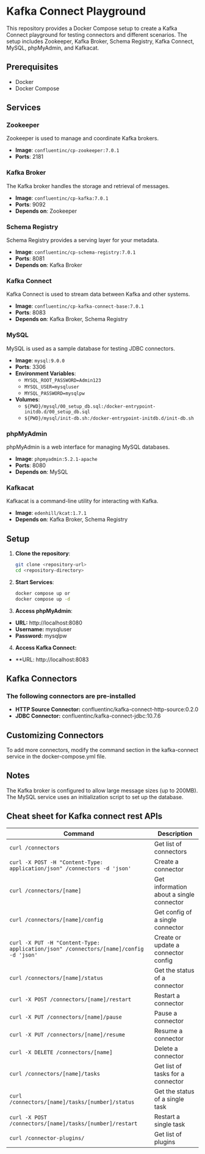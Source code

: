 # Kafka Connect Playground

This repository provides a Docker Compose setup to create a Kafka Connect playground for testing connectors and different scenarios. The setup includes Zookeeper, Kafka Broker, Schema Registry, Kafka Connect, MySQL, phpMyAdmin, and Kafkacat.

## Prerequisites

- Docker
- Docker Compose

## Services

### Zookeeper

Zookeeper is used to manage and coordinate Kafka brokers.

- **Image**: `confluentinc/cp-zookeeper:7.0.1`
- **Ports**: 2181

### Kafka Broker

The Kafka broker handles the storage and retrieval of messages.

- **Image**: `confluentinc/cp-kafka:7.0.1`
- **Ports**: 9092
- **Depends on**: Zookeeper

### Schema Registry

Schema Registry provides a serving layer for your metadata.

- **Image**: `confluentinc/cp-schema-registry:7.0.1`
- **Ports**: 8081
- **Depends on**: Kafka Broker

### Kafka Connect

Kafka Connect is used to stream data between Kafka and other systems.

- **Image**: `confluentinc/cp-kafka-connect-base:7.0.1`
- **Ports**: 8083
- **Depends on**: Kafka Broker, Schema Registry

### MySQL

MySQL is used as a sample database for testing JDBC connectors.

- **Image**: `mysql:9.0.0`
- **Ports**: 3306
- **Environment Variables**:
  - `MYSQL_ROOT_PASSWORD=Admin123`
  - `MYSQL_USER=mysqluser`
  - `MYSQL_PASSWORD=mysqlpw`
- **Volumes**:
  - `${PWD}/mysql/00_setup_db.sql:/docker-entrypoint-initdb.d/00_setup_db.sql`
  - `${PWD}/mysql/init-db.sh:/docker-entrypoint-initdb.d/init-db.sh`

### phpMyAdmin

phpMyAdmin is a web interface for managing MySQL databases.

- **Image**: `phpmyadmin:5.2.1-apache`
- **Ports**: 8080
- **Depends on**: MySQL

### Kafkacat

Kafkacat is a command-line utility for interacting with Kafka.

- **Image**: `edenhill/kcat:1.7.1`
- **Depends on**: Kafka Broker, Schema Registry

## Setup

1. **Clone the repository**:
   ```bash
   git clone <repository-url>
   cd <repository-directory>

2. **Start Services**:
   ```bash
   docker compose up or
   docker compose up -d

3. **Access phpMyAdmin**:
- **URL:**  http://localhost:8080
- **Username:** mysqluser
- **Password:** mysqlpw

4. **Access Kafka Connect:**
- **URL: http://localhost:8083

## **Kafka Connectors**

### The following connectors are pre-installed

- **HTTP Source Connector:** confluentinc/kafka-connect-http-source:0.2.0
- **JDBC Connector:** confluentinc/kafka-connect-jdbc:10.7.6

## **Customizing Connectors**
To add more connectors, modify the command section in the kafka-connect service in the docker-compose.yml file.

## **Notes**
The Kafka broker is configured to allow large message sizes (up to 200MB).
The MySQL service uses an initialization script to set up the database.

## Cheat sheet for Kafka connect rest APIs

| Command                                                                 | Description                             |
|-------------------------------------------------------------------------|-----------------------------------------|
| `curl /connectors`                                                      | Get list of connectors                  |
| `curl -X POST -H "Content-Type: application/json" /connectors -d 'json'`| Create a connector                      |
| `curl /connectors/[name]`                                               | Get information about a single connector|
| `curl /connectors/[name]/config`                                        | Get config of a single connector        |
| `curl -X PUT -H "Content-Type: application/json" /connectors/[name]/config -d 'json'` | Create or update a connector config     |
| `curl /connectors/[name]/status`                                        | Get the status of a connector           |
| `curl -X POST /connectors/[name]/restart`                               | Restart a connector                     |
| `curl -X PUT /connectors/[name]/pause`                                  | Pause a connector                       |
| `curl -X PUT /connectors/[name]/resume`                                 | Resume a connector                      |
| `curl -X DELETE /connectors/[name]`                                      | Delete a connector                      |
| `curl /connectors/[name]/tasks`                                         | Get list of tasks for a connector       |
| `curl /connectors/[name]/tasks/[number]/status`                         | Get the status of a single task         |
| `curl -X POST /connectors/[name]/tasks/[number]/restart`                | Restart a single task                   |
| `curl /connector-plugins/`                                              | Get list of plugins                     |